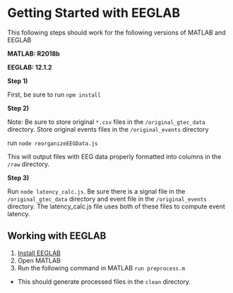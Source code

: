 # Getting Started with EEGLAB

This following steps should work for the following versions of MATLAB and EEGLAB

**MATLAB: R2018b**

**EEGLAB: 12.1.2**

**Step 1)**

First, be sure to run `npm install`

**Step 2)**

Note: Be sure to store original `*.csv` files in the `/original_gtec_data` directory. Store original events files in the `/original_events` directory

run `node reorganizeEEGData.js`

This will output files with EEG data properly formatted into columns in the `/raw` directory.

**Step 3)**

Run `node latency_calc.js`. Be sure there is a signal file in the `/original_gtec_data` directory and event file in the `/original_events` directory. The latency_calc.js file uses both of these files to compute event latency.

## Working with EEGLAB

1. [Install EEGLAB](instructions/installing_eeglab-min.pdf)
2. Open MATLAB
3. Run the following command in MATLAB `run preprocess.m`

- This should generate processed files in the `clean` directory.
